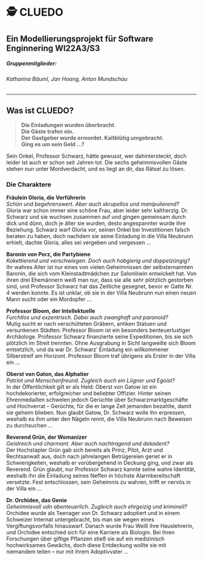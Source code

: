 # :detective: CLUEDO
## Ein Modellierungsprojekt für Software Enginnering WI22A3/S3
##### Gruppenmitglieder:
###### Katharina Bäuml, Jan Hoang, Anton Mundschau
---------------------

## Was ist CLUEDO?

> **Die Einladungen wurden überbracht.  
Die Gäste trafen ein.  
Der Gastgeber wurde ermordet. Kaltblütig umgebracht.  
Ging es um sein Geld ...?**  

Sein Onkel, Professor Schwarz, hätte gewusst, wer dahintersteckt, doch leider ist auch er schon seit Jahren tot. Die sechs geheimnisvollen Gäste stehen nun unter Mordverdacht, und es liegt an dir, das Rätsel zu lösen.

### Die Charaktere

**Fräulein Gloria, die Verführerin**  
*Schön und begehrenswert. Aber auch skrupellos und manipulierend?*  
Gloria war schon immer eine schöne Frau, aber leider sehr kaltherzig. Dr. Schwarz und sie wuchsen zusammen auf und gingen gemeinsam durch dick und dünn, doch je älter sie wurden, desto angespannter wurde ihre Beziehung. Schwarz warf Gloria vor, seinen Onkel bei Investitionen falsch beraten zu haben, doch nachdem sie seine Einladung in die Villa Neubrunn erhielt, dachte Gloria, alles sei vergeben und vergessen ...  

**Baronin von Porz, die Partybiene**  
*Kokettierend und verschwiegen. Doch auch habgierig und doppelzüngig?*  
Ihr wahres Alter ist nur eines von vielen Geheimnissen der selbsternannten Baronin, die sich vom Kleinstadtmädchen zur Salonlöwin entwickelt hat. Von ihren drei Ehemännern weiß man nur, dass sie alle sehr plötzlich gestorben sind, und Professor Schwarz hat das Zeitliche gesegnet, bevor er Gatte Nr. 4 werden konnte. Es ist unklar, ob sie in der Villa Neubrunn nun einen neuen Mann sucht oder ein Mordopfer ...  

**Professor Bloom, der Intellektuelle**  
*Furchtlos und exzentrisch. Dabei auch zwanghaft und paranoid?*  
Mutig sucht er nach verschütteten Gräbern, antiken Statuen und versunkenen Städten: Professor Bloom ist ein besonders benteuerlustiger Archäologe. Professor Schwarz finanzierte seine Expeditionen, bis sie sich plötzlich im Streit trennten. Ohne Ausgrabung in Sicht langweilte sich Bloom entsetzlich, und da war Dr. Schwarz’ Einladung ein willkommener Silberstreif am Horizont. Professor Bloom traf übrigens als Erster in der Villa ein ...  

**Oberst von Gaton, das Alphatier**  
*Patriot und Menschenfreund. Zugleich auch ein Lügner und Egoist?*  
In der Öffentlichkeit gilt er als Held: Oberst von Gatow ist ein hochdekorierter, erfolgreicher und beliebter Offizier. Hinter seinen Ehrenmedaillen schwelen jedoch Gerüchte über Schwarzmarktgeschäfte und Hochverrat – Gerüchte, für die er lange Zeit jemanden bezahlte, damit sie geheim blieben. Nun glaubt Gatow, Dr. Schwarz wolle ihn erpressen, weshalb es ihm unter den Nägeln rennt, die Villa Neubrunn nach Beweisen zu durchsuchen ...  

**Reverend Grün, der Womanizer**  
*Geistreich und charmant. Aber auch nachtragend und dekadent?*  
Der Hochstapler Grün gab sich bereits als Prinz, Pilot, Arzt und Rechtsanwalt aus, doch nach jahrelangen Betrügereien geriet er in Schwierigkeiten, weshalb er vorübergehend in Deckung ging, und zwar als Reverend. Grün glaubt, nur Professor Schwarz kannte seine wahre Identität, weshalb ihn die Einladung seines Neffen in höchste Alarmbereitschaft versetzte. Fest entschlossen, sein Geheimnis zu wahren, trifft er nervös in der Villa ein ...  

**Dr. Orchidee, das Genie**  
*Geheimnisvoll udn abenteuerlich. Zugleich auch ehrgeizig und kriminell?*  
Orchidee wurde als Teenager von Dr. Schwarz adoptiert und in einem Schweizer Internat untergebracht, bis man sie wegen eines Vergiftungsvorfalls hinauswarf. Danach wurde Frau Weiß ihre Hauslehrerin, und Orchidee entschied sich für eine Karriere als Biologin. Bei ihren Forschungen über giftige Pflanzen stieß sie auf ein medizinisch hochwirksames Gewächs, doch diese Entdeckung wollte sie mit niemandem teilen – nur mit ihrem Adoptivvater ...  


